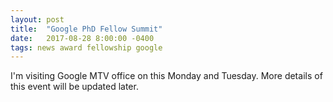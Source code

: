 ```yaml
---
layout: post
title:  "Google PhD Fellow Summit"
date:   2017-08-28 8:00:00 -0400
tags: news award fellowship google
---
```


I'm visiting Google MTV office on this Monday and Tuesday. More details of this event will be updated later.